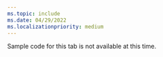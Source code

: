 ```yaml
---
ms.topic: include
ms.date: 04/29/2022
ms.localizationpriority: medium
---
```


Sample code for this tab is not available at this time.

